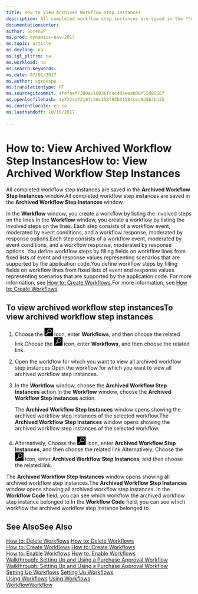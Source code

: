 ```yaml
---
title: How to View Archived Workflow Step Instances
description: All completed workflow step instances are saved in the **Archived Workflow Step Instances** window.
documentationcenter: 
author: SorenGP
ms.prod: dynamics-nav-2017
ms.topic: article
ms.devlang: na
ms.tgt_pltfrm: na
ms.workload: na
ms.search.keywords: 
ms.date: 07/01/2017
ms.author: sgroespe
ms.translationtype: HT
ms.sourcegitcommit: 4fefaef7380ac10836fcac404eea006f55d8556f
ms.openlocfilehash: 4e7224e72107c50c358f92b3158fccc8d564ba55
ms.contentlocale: en-ca
ms.lasthandoff: 10/16/2017

---
```

# <a name="how-to-view-archived-workflow-step-instances"></a><span data-ttu-id="d3430-103">How to: View Archived Workflow Step Instances</span><span class="sxs-lookup"><span data-stu-id="d3430-103">How to: View Archived Workflow Step Instances</span></span>
<span data-ttu-id="d3430-104">All completed workflow step instances are saved in the **Archived Workflow Step Instances** window.</span><span class="sxs-lookup"><span data-stu-id="d3430-104">All completed workflow step instances are saved in the **Archived Workflow Step Instances** window.</span></span>  

 <span data-ttu-id="d3430-105">In the **Workflow** window, you create a workflow by listing the involved steps on the lines.</span><span class="sxs-lookup"><span data-stu-id="d3430-105">In the **Workflow** window, you create a workflow by listing the involved steps on the lines.</span></span> <span data-ttu-id="d3430-106">Each step consists of a workflow event, moderated by event conditions, and a workflow response, moderated by response options.</span><span class="sxs-lookup"><span data-stu-id="d3430-106">Each step consists of a workflow event, moderated by event conditions, and a workflow response, moderated by response options.</span></span> <span data-ttu-id="d3430-107">You define workflow steps by filling fields on workflow lines from fixed lists of event and response values representing scenarios that are supported by the application code.</span><span class="sxs-lookup"><span data-stu-id="d3430-107">You define workflow steps by filling fields on workflow lines from fixed lists of event and response values representing scenarios that are supported by the application code.</span></span> <span data-ttu-id="d3430-108">For more information, see [How to: Create Workflows](across-how-to-create-workflows.md).</span><span class="sxs-lookup"><span data-stu-id="d3430-108">For more information, see [How to: Create Workflows](across-how-to-create-workflows.md).</span></span>  

## <a name="to-view-archived-workflow-step-instances"></a><span data-ttu-id="d3430-109">To view archived workflow step instances</span><span class="sxs-lookup"><span data-stu-id="d3430-109">To view archived workflow step instances</span></span>  
1.  <span data-ttu-id="d3430-110">Choose the ![Search for Page or Report](media/ui-search/search_small.png "Search for Page or Report icon") icon, enter **Workflows**, and then choose the related link.</span><span class="sxs-lookup"><span data-stu-id="d3430-110">Choose the ![Search for Page or Report](media/ui-search/search_small.png "Search for Page or Report icon") icon, enter **Workflows**, and then choose the related link.</span></span>  
2.  <span data-ttu-id="d3430-111">Open the workflow for which you want to view all archived workflow step instances.</span><span class="sxs-lookup"><span data-stu-id="d3430-111">Open the workflow for which you want to view all archived workflow step instances.</span></span>  
3.  <span data-ttu-id="d3430-112">In the **Workflow** window, choose the **Archived Workflow Step Instances** action.</span><span class="sxs-lookup"><span data-stu-id="d3430-112">In the **Workflow** window, choose the **Archived Workflow Step Instances** action.</span></span>  

    <span data-ttu-id="d3430-113">The **Archived Workflow Step Instances** window opens showing the archived workflow step instances of the selected workflow.</span><span class="sxs-lookup"><span data-stu-id="d3430-113">The **Archived Workflow Step Instances** window opens showing the archived workflow step instances of the selected workflow.</span></span>  
4.  <span data-ttu-id="d3430-114">Alternatively, Choose the ![Search for Page or Report](media/ui-search/search_small.png "Search for Page or Report icon") icon, enter **Archived Workflow Step Instances**, and then choose the related link.</span><span class="sxs-lookup"><span data-stu-id="d3430-114">Alternatively, Choose the ![Search for Page or Report](media/ui-search/search_small.png "Search for Page or Report icon") icon, enter **Archived Workflow Step Instances**, and then choose the related link.</span></span>  

<span data-ttu-id="d3430-115">The **Archived Workflow Step Instances** window opens showing all archived workflow step instances.</span><span class="sxs-lookup"><span data-stu-id="d3430-115">The **Archived Workflow Step Instances** window opens showing all archived workflow step instances.</span></span> <span data-ttu-id="d3430-116">In the **Workflow Code** field, you can see which workflow the archived workflow step instance belonged to.</span><span class="sxs-lookup"><span data-stu-id="d3430-116">In the **Workflow Code** field, you can see which workflow the archived workflow step instance belonged to.</span></span>  

## <a name="see-also"></a><span data-ttu-id="d3430-117">See Also</span><span class="sxs-lookup"><span data-stu-id="d3430-117">See Also</span></span>  
 <span data-ttu-id="d3430-118">[How to: Delete Workflows](across-how-to-delete-workflows.md) </span><span class="sxs-lookup"><span data-stu-id="d3430-118">[How to: Delete Workflows](across-how-to-delete-workflows.md) </span></span>  
 <span data-ttu-id="d3430-119">[How to: Create Workflows](across-how-to-create-workflows.md) </span><span class="sxs-lookup"><span data-stu-id="d3430-119">[How to: Create Workflows](across-how-to-create-workflows.md) </span></span>  
 <span data-ttu-id="d3430-120">[How to: Enable Workflows](across-how-to-enable-workflows.md) </span><span class="sxs-lookup"><span data-stu-id="d3430-120">[How to: Enable Workflows](across-how-to-enable-workflows.md) </span></span>  
 <span data-ttu-id="d3430-121">[Walkthrough: Setting Up and Using a Purchase Approval Workflow](walkthrough-setting-up-and-using-a-purchase-approval-workflow.md) </span><span class="sxs-lookup"><span data-stu-id="d3430-121">[Walkthrough: Setting Up and Using a Purchase Approval Workflow](walkthrough-setting-up-and-using-a-purchase-approval-workflow.md) </span></span>  
 <span data-ttu-id="d3430-122">[Setting Up Workflows](across-set-up-workflows.md) </span><span class="sxs-lookup"><span data-stu-id="d3430-122">[Setting Up Workflows](across-set-up-workflows.md) </span></span>  
 <span data-ttu-id="d3430-123">[Using Workflows](across-use-workflows.md) </span><span class="sxs-lookup"><span data-stu-id="d3430-123">[Using Workflows](across-use-workflows.md) </span></span>  
 [<span data-ttu-id="d3430-124">Workflow</span><span class="sxs-lookup"><span data-stu-id="d3430-124">Workflow</span></span>](across-workflow.md)

